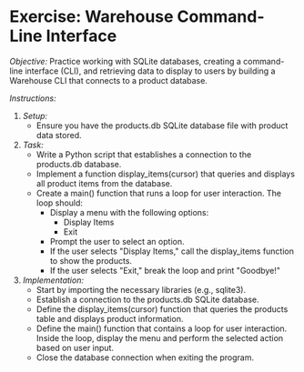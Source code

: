 # Exercise: Warehouse Command-Line Interface

*Objective:*
Practice working with SQLite databases, creating a command-line interface (CLI), and retrieving data to display to users by building a Warehouse CLI that connects to a product database.

*Instructions:*

1. *Setup:*
   - Ensure you have the products.db SQLite database file with product data stored.
2. *Task:*
   - Write a Python script that establishes a connection to the products.db database.
   - Implement a function display_items(cursor) that queries and displays all product items from the database.
   - Create a main() function that runs a loop for user interaction. The loop should:
     - Display a menu with the following options:
       - Display Items
       - Exit
     - Prompt the user to select an option.
     - If the user selects "Display Items," call the display_items function to show the products.
     - If the user selects "Exit," break the loop and print "Goodbye!"
3. *Implementation:*
   - Start by importing the necessary libraries (e.g., sqlite3).
   - Establish a connection to the products.db SQLite database.
   - Define the display_items(cursor) function that queries the products table and displays product information.
   - Define the main() function that contains a loop for user interaction. Inside the loop, display the menu and perform the selected action based on user input.
   - Close the database connection when exiting the program.
   